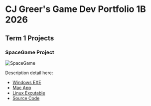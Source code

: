 # CJ Greer's Game Dev Portfolio 1B 2026

## Term 1 Projects

### SpaceGame Project

![SpaceGame]([https://github.com/9669061/SeniorPortfolio2026/blob/main/images/spacer.png?raw=true](https://github.com/9669061/SeniorPortfolio2026/blob/main/images/shooter.png?raw=true))

Description detail here:

* [Windows EXE](https://github.com/9669061/SeniorPortfolio2026/raw/refs/heads/main/windows-amd64.zip)
* [Mac App]()
* [Linux Excutable]()
* [Source Code]()
